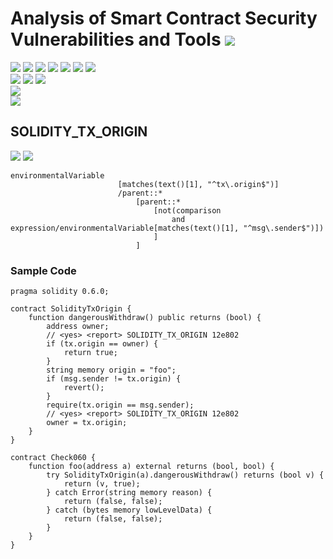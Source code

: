 # Analysis of Smart Contract Security Vulnerabilities and Tools ![](https://img.shields.io/badge/-Live-brightgreen)
![](https://img.shields.io/badge/Batch-20CYS-green) ![](https://img.shields.io/badge/Batch-UG21CYS-lightgreen) ![](https://img.shields.io/badge/Batch-PG21CYS-green) ![](https://img.shields.io/badge/Batch-UG22CYS-lightgreen) ![](https://img.shields.io/badge/Batch-PG21CYS-green) ![](https://img.shields.io/badge/Batch-PhD-darkgreen) ![](https://img.shields.io/badge/-B_RIG-darkgreen)<br/>   ![](https://img.shields.io/badge/BlockchainCourse-20CY712-green)  ![](https://img.shields.io/badge/-M.Tech_Dissertation-blue) ![](https://img.shields.io/badge/Focus-Smart_Contract_Security-yellow) <br/>
![](https://img.shields.io/badge/Blockchain-Ethereum-blue)   <br/> 
![](https://img.shields.io/badge/Language-Solidity-blue)

## SOLIDITY_TX_ORIGIN

![](https://img.shields.io/badge/Pattern_ID-12e802-gold) ![](https://img.shields.io/badge/Severity-2-brown) 

```
environmentalVariable
                        [matches(text()[1], "^tx\.origin$")]
                        /parent::*
                            [parent::*
                                [not(comparison
                                    and expression/environmentalVariable[matches(text()[1], "^msg\.sender$")])
                                ]
                            ]
```



### Sample Code

```
pragma solidity 0.6.0;

contract SolidityTxOrigin {
    function dangerousWithdraw() public returns (bool) {
        address owner;
        // <yes> <report> SOLIDITY_TX_ORIGIN 12e802
        if (tx.origin == owner) {
            return true;
        }
        string memory origin = "foo";
        if (msg.sender != tx.origin) {
            revert();
        }
        require(tx.origin == msg.sender);
        // <yes> <report> SOLIDITY_TX_ORIGIN 12e802
        owner = tx.origin;
    }
}

contract Check060 {
    function foo(address a) external returns (bool, bool) {
        try SolidityTxOrigin(a).dangerousWithdraw() returns (bool v) {
            return (v, true);
        } catch Error(string memory reason) {
            return (false, false);
        } catch (bytes memory lowLevelData) {
            return (false, false);
        }
    }
}
```